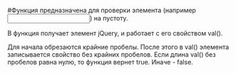 #Функция предназначена для проверки элемента (например <input type="text">) на пустоту.

В функция получает элемент jQuery, и работает с его свойством val().

Для начала обрезаются крайние пробелы.
После этого в val() элемента записывается свойство без крайних пробелов.
Если длина val() без пробелов равна нулю, то функция вернет true. Иначе - false.